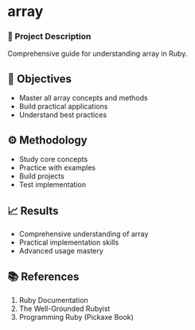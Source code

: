# array
### 📝 Project Description
Comprehensive guide for understanding array in Ruby.

## 🎯 Objectives
- Master all array concepts and methods
- Build practical applications
- Understand best practices

## ⚙️ Methodology
- Study core concepts
- Practice with examples
- Build projects
- Test implementation

## 📈 Results
- Comprehensive understanding of array
- Practical implementation skills
- Advanced usage mastery

## 📚 References
1. Ruby Documentation
2. The Well-Grounded Rubyist
3. Programming Ruby (Pickaxe Book)
